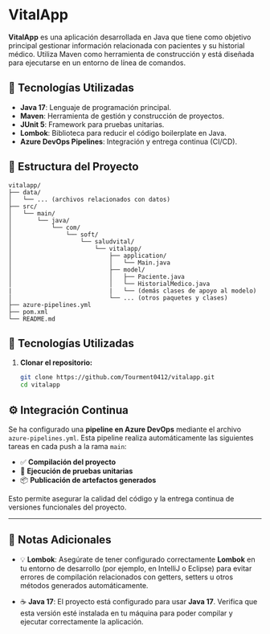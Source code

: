 # VitalApp

**VitalApp** es una aplicación desarrollada en Java que tiene como objetivo principal gestionar información relacionada con pacientes y su historial médico. Utiliza Maven como herramienta de construcción y está diseñada para ejecutarse en un entorno de línea de comandos.

## 🧰 Tecnologías Utilizadas

- **Java 17**: Lenguaje de programación principal.
- **Maven**: Herramienta de gestión y construcción de proyectos.
- **JUnit 5**: Framework para pruebas unitarias.
- **Lombok**: Biblioteca para reducir el código boilerplate en Java.
- **Azure DevOps Pipelines**: Integración y entrega continua (CI/CD).

## 📁 Estructura del Proyecto

```plaintext
vitalapp/
├── data/
│   └── ... (archivos relacionados con datos)
├── src/
│   └── main/
│       └── java/
│           └── com/
│               └── soft/
│                   └── saludvital/
│                       └── vitalapp/
│                           ├── application/
│                           │   └── Main.java
│                           ├── model/
│                           │   ├── Paciente.java
│                           │   └── HistorialMedico.java
|                           |   └── (demás clases de apoyo al modelo)
│                           └── ... (otros paquetes y clases)
├── azure-pipelines.yml
├── pom.xml
└── README.md
```
## 🧰 Tecnologías Utilizadas

1. **Clonar el repositorio:**

   ```bash
   git clone https://github.com/Tourment0412/vitalapp.git
   cd vitalapp
    ```
## ⚙️ Integración Continua

Se ha configurado una **pipeline en Azure DevOps** mediante el archivo `azure-pipelines.yml`. Esta pipeline realiza automáticamente las siguientes tareas en cada push a la rama `main`:

- ✅ **Compilación del proyecto**
- 🧪 **Ejecución de pruebas unitarias**
- 📦 **Publicación de artefactos generados**

Esto permite asegurar la calidad del código y la entrega continua de versiones funcionales del proyecto.

---

## 📝 Notas Adicionales

- 💡 **Lombok**: Asegúrate de tener configurado correctamente **Lombok** en tu entorno de desarrollo (por ejemplo, en IntelliJ o Eclipse) para evitar errores de compilación relacionados con getters, setters u otros métodos generados automáticamente.

- ☕ **Java 17**: El proyecto está configurado para usar **Java 17**. Verifica que esta versión esté instalada en tu máquina para poder compilar y ejecutar correctamente la aplicación.
